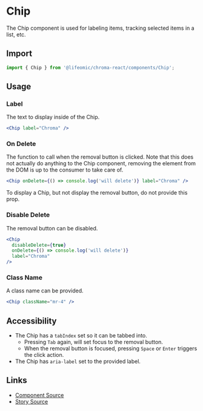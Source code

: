 # Chip

The Chip component is used for labeling items, tracking selected items in a
list, etc.

## Import

```js
import { Chip } from '@lifeomic/chroma-react/components/Chip';
```

<!-- STORY -->

## Usage

### Label

The text to display inside of the Chip.

```jsx
<Chip label="Chroma" />
```

### On Delete

The function to call when the removal button is clicked. Note that this does not
actually do anything to the Chip component, removing the element from the DOM is
up to the consumer to take care of.

```jsx
<Chip onDelete={() => console.log('will delete')} label="Chroma" />
```

To display a Chip, but not display the removal button, do not provide this prop.

### Disable Delete

The removal button can be disabled.

```jsx
<Chip
  disableDelete={true}
  onDelete={() => console.log('will delete')}
  label="Chroma"
/>
```

### Class Name

A class name can be provided.

```jsx
<Chip className="mr-4" />
```

## Accessibility

- The Chip has a `tabIndex` set so it can be tabbed into.
  - Pressing `Tab` again, will set focus to the removal button.
  - When the removal button is focused, pressing `Space` or `Enter` triggers the
    click action.
- The Chip has `aria-label` set to the provided label.

## Links

- [Component Source](https://github.com/lifeomic/chroma-react/blob/master/src/components/Chip/Chip.tsx)
- [Story Source](https://github.com/lifeomic/chroma-react/blob/master/stories/components/Chip/Chip.stories.tsx)

